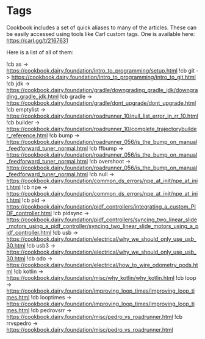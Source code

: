 # Tags
Cookbook includes a set of quick aliases to many of the articles.
These can be easily accessed using tools like Carl custom tags.
One is available here: https://carl.gg/t/2167631

Here is a list of all of them: 

!cb as -> https://cookbook.dairy.foundation/intro_to_programming/setup.html
!cb git -> https://cookbook.dairy.foundation/intro_to_programming/intro_to_git.html
!cb jdk -> https://cookbook.dairy.foundation/gradle/downgrading_gradle_jdk/downgrading_gradle_jdk.html
!cb gradle -> https://cookbook.dairy.foundation/gradle/dont_upgrade/dont_upgrade.html
!cb emptylist -> https://cookbook.dairy.foundation/roadrunner_10/null_list_error_in_rr_10.html
!cb builder -> https://cookbook.dairy.foundation/roadrunner_10/complete_trajectorybuilder_reference.html
!cb bump -> https://cookbook.dairy.foundation/roadrunner_056/is_the_bump_on_manual_feedforward_tuner_normal.html
!cb ffbump -> https://cookbook.dairy.foundation/roadrunner_056/is_the_bump_on_manual_feedforward_tuner_normal.html
!cb overshoot -> https://cookbook.dairy.foundation/roadrunner_056/is_the_bump_on_manual_feedforward_tuner_normal.html
!cb null -> https://cookbook.dairy.foundation/common_ds_errors/npe_at_init/npe_at_init.html
!cb npe -> https://cookbook.dairy.foundation/common_ds_errors/npe_at_init/npe_at_init.html
!cb pid -> https://cookbook.dairy.foundation/pidf_controllers/integrating_a_custom_PIDF_controller.html
!cb pidsync -> https://cookbook.dairy.foundation/pidf_controllers/syncing_two_linear_slide_motors_using_a_pidf_controller/syncing_two_linear_slide_motors_using_a_pidf_controller.html
!cb usb -> https://cookbook.dairy.foundation/electrical/why_we_should_only_use_usb_30.html
!cb usb3 -> https://cookbook.dairy.foundation/electrical/why_we_should_only_use_usb_30.html
!cb odo -> https://cookbook.dairy.foundation/electrical/how_to_wire_odometry_pods.html
!cb kotlin -> https://cookbook.dairy.foundation/misc/why_kotlin/why_kotlin.html
!cb loop -> https://cookbook.dairy.foundation/improving_loop_times/improving_loop_times.html
!cb looptimes -> https://cookbook.dairy.foundation/improving_loop_times/improving_loop_times.html
!cb pedrovsrr -> https://cookbook.dairy.foundation/misc/pedro_vs_roadrunner.html
!cb rrvspedro -> https://cookbook.dairy.foundation/misc/pedro_vs_roadrunner.html